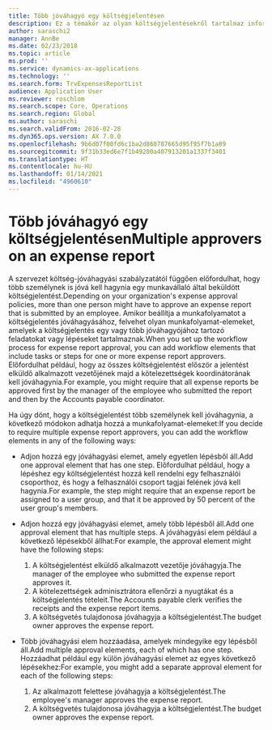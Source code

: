 ```yaml
---
title: Több jóváhagyó egy költségjelentésen
description: Ez a témakör az olyan költségjelentésekről tartalmaz információkat, amelyeket több embernek kell jóváhagynia.
author: saraschi2
manager: AnnBe
ms.date: 02/23/2018
ms.topic: article
ms.prod: ''
ms.service: dynamics-ax-applications
ms.technology: ''
ms.search.form: TrvExpensesReportList
audience: Application User
ms.reviewer: roschlom
ms.search.scope: Core, Operations
ms.search.region: Global
ms.author: saraschi
ms.search.validFrom: 2016-02-28
ms.dyn365.ops.version: AX 7.0.0
ms.openlocfilehash: 9b6d07f00fd6c1ba2d860787665d95f95f7b1a89
ms.sourcegitcommit: 9f31b33ed6e7f1b49200a407913201a1337f3401
ms.translationtype: HT
ms.contentlocale: hu-HU
ms.lasthandoff: 01/14/2021
ms.locfileid: "4960610"
---
```

# <a name="multiple-approvers-on-an-expense-report"></a><span data-ttu-id="f0d70-103">Több jóváhagyó egy költségjelentésen</span><span class="sxs-lookup"><span data-stu-id="f0d70-103">Multiple approvers on an expense report</span></span>

<span data-ttu-id="f0d70-104">A szervezet költség-jóváhagyási szabályzatától függően előfordulhat, hogy több személynek is jóvá kell hagynia egy munkavállaló által beküldött költségjelentést.</span><span class="sxs-lookup"><span data-stu-id="f0d70-104">Depending on your organization's expense approval policies, more than one person might have to approve an expense report that is submitted by an employee.</span></span> <span data-ttu-id="f0d70-105">Amikor beállítja a munkafolyamatot a költségjelentés jóváhagyásához, felvehet olyan munkafolyamat-elemeket, amelyek a költségjelentés egy vagy több jóváhagyójához tartozó feladatokat vagy lépéseket tartalmaznak.</span><span class="sxs-lookup"><span data-stu-id="f0d70-105">When you set up the workflow process for expense report approval, you can add workflow elements that include tasks or steps for one or more expense report approvers.</span></span> <span data-ttu-id="f0d70-106">Előfordulhat például, hogy az összes költségjelentést először a jelentést elküldő alkalmazott vezetőjének majd a kötelezettségek koordinátorának kell jóváhagynia.</span><span class="sxs-lookup"><span data-stu-id="f0d70-106">For example, you might require that all expense reports be approved first by the manager of the employee who submitted the report and then by the Accounts payable coordinator.</span></span>

<span data-ttu-id="f0d70-107">Ha úgy dönt, hogy a költségjelentést több személynek kell jóváhagynia, a következő módokon adhatja hozzá a munkafolyamat-elemeket:</span><span class="sxs-lookup"><span data-stu-id="f0d70-107">If you decide to require multiple expense report approvers, you can add the workflow elements in any of the following ways:</span></span>

- <span data-ttu-id="f0d70-108">Adjon hozzá egy jóváhagyási elemet, amely egyetlen lépésből áll.</span><span class="sxs-lookup"><span data-stu-id="f0d70-108">Add one approval element that has one step.</span></span> <span data-ttu-id="f0d70-109">Előfordulhat például, hogy a lépéshez egy költségjelentést hozzá kell rendelni egy felhasználói csoporthoz, és hogy a felhasználói csoport tagjai felének jóvá kell hagynia.</span><span class="sxs-lookup"><span data-stu-id="f0d70-109">For example, the step might require that an expense report be assigned to a user group, and that it be approved by 50 percent of the user group's members.</span></span>
- <span data-ttu-id="f0d70-110">Adjon hozzá egy jóváhagyási elemet, amely több lépésből áll.</span><span class="sxs-lookup"><span data-stu-id="f0d70-110">Add one approval element that has multiple steps.</span></span> <span data-ttu-id="f0d70-111">A jóváhagyási elem például a következő lépésekből állhat:</span><span class="sxs-lookup"><span data-stu-id="f0d70-111">For example, the approval element might have the following steps:</span></span>

    1. <span data-ttu-id="f0d70-112">A költségjelentést elküldő alkalmazott vezetője jóváhagyja.</span><span class="sxs-lookup"><span data-stu-id="f0d70-112">The manager of the employee who submitted the expense report approves it.</span></span>
    2. <span data-ttu-id="f0d70-113">A kötelezettségek adminisztrátora ellenőrzi a nyugtákat és a költségjelentés tételeit.</span><span class="sxs-lookup"><span data-stu-id="f0d70-113">The Accounts payable clerk verifies the receipts and the expense report items.</span></span>
    3. <span data-ttu-id="f0d70-114">A költségvetés tulajdonosa jóváhagyja a költségjelentést.</span><span class="sxs-lookup"><span data-stu-id="f0d70-114">The budget owner approves the expense report.</span></span>

- <span data-ttu-id="f0d70-115">Több jóváhagyási elem hozzáadása, amelyek mindegyike egy lépésből áll.</span><span class="sxs-lookup"><span data-stu-id="f0d70-115">Add multiple approval elements, each of which has one step.</span></span> <span data-ttu-id="f0d70-116">Hozzáadhat például egy külön jóváhagyási elemet az egyes következő lépésekhez:</span><span class="sxs-lookup"><span data-stu-id="f0d70-116">For example, you might add a separate approval element for each of the following steps:</span></span>

    1. <span data-ttu-id="f0d70-117">Az alkalmazott felettese jóváhagyja a költségjelentést.</span><span class="sxs-lookup"><span data-stu-id="f0d70-117">The employee's manager approves the expense report.</span></span>
    2. <span data-ttu-id="f0d70-118">A költségvetés tulajdonosa jóváhagyja a költségjelentést.</span><span class="sxs-lookup"><span data-stu-id="f0d70-118">The budget owner approves the expense report.</span></span>

